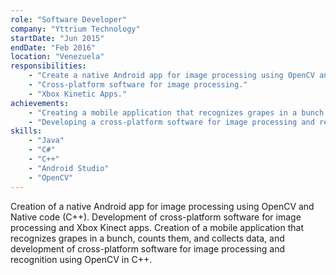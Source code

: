 ```yaml
---
role: "Software Developer"
company: "Yttrium Technology"
startDate: "Jun 2015"
endDate: "Feb 2016"
location: "Venezuela"
responsibilities:
    - "Create a native Android app for image processing using OpenCV and Native code (C++)."
    - "Cross-platform software for image processing."
    - "Xbox Kinetic Apps."
achievements:
    - "Creating a mobile application that recognizes grapes in a bunch and then counts them and collects data."
    - "Developing a cross-platform software for image processing and recognition using OpenCV in C++."
skills:
    - "Java"
    - "C#"
    - "C++"
    - "Android Studio"
    - "OpenCV"
---
```

Creation of a native Android app for image processing using OpenCV and Native code (C++). Development of cross-platform software for image processing and Xbox Kinect apps. Creation of a mobile application that recognizes grapes in a bunch, counts them, and collects data, and development of cross-platform software for image processing and recognition using OpenCV in C++.